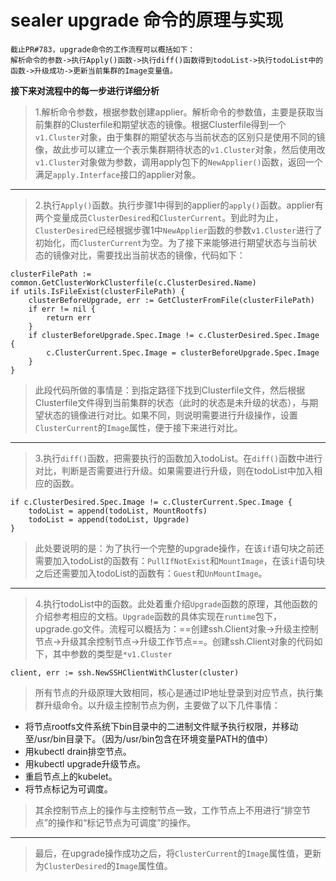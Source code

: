 # sealer upgrade 命令的原理与实现

```
截止PR#783，upgrade命令的工作流程可以概括如下：
解析命令的参数->执行Apply()函数->执行diff()函数得到todoList->执行todoList中的函数->升级成功->更新当前集群的Image变量值。
```

**接下来对流程中的每一步进行详细分析**
> 1.解析命令参数，根据参数创建applier。解析命令的参数值，主要是获取当前集群的Clusterfile和期望状态的镜像。根据Clusterfile得到一个`v1.Cluster`对象，由于集群的期望状态与当前状态的区别只是使用不同的镜像，故此步可以建立一个表示集群期待状态的`v1.Cluster`对象，然后使用改`v1.Cluster`对象做为参数，调用apply包下的`NewApplier()`函数，返回一个满足`apply.Interface`接口的applier对象。
---
> 2.执行`Apply()`函数。执行步骤1中得到的applier的`apply()`函数。applier有两个变量成员`ClusterDesired`和`ClusterCurrent`。到此时为止，`ClusterDesired`已经根据步骤1中`NewApplier`函数的参数`v1.Cluster`进行了初始化，而`ClusterCurrent`为空。为了接下来能够进行期望状态与当前状态的镜像对比，需要找出当前状态的镜像，代码如下：

```
clusterFilePath := common.GetClusterWorkClusterfile(c.ClusterDesired.Name)
if utils.IsFileExist(clusterFilePath) {
	clusterBeforeUpgrade, err := GetClusterFromFile(clusterFilePath)
	if err != nil {
		return err
	}
	if clusterBeforeUpgrade.Spec.Image != c.ClusterDesired.Spec.Image {
		c.ClusterCurrent.Spec.Image = clusterBeforeUpgrade.Spec.Image
	}
}
```

> 此段代码所做的事情是：到指定路径下找到Clusterfile文件，然后根据Clusterfile文件得到当前集群的状态（此时的状态是未升级的状态），与期望状态的镜像进行对比。如果不同，则说明需要进行升级操作，设置`ClusterCurrent`的`Image`属性，便于接下来进行对比。
---
> 3.执行`diff()`函数，把需要执行的函数加入todoList。在`diff()`函数中进行对比，判断是否需要进行升级。如果需要进行升级，则在todoList中加入相应的函数。

```
if c.ClusterDesired.Spec.Image != c.ClusterCurrent.Spec.Image {
	todoList = append(todoList, MountRootfs)
	todoList = append(todoList, Upgrade)
}
```

> 此处要说明的是：为了执行一个完整的upgrade操作，在该`if`语句块之前还需要加入todoList的函数有：`PullIfNotExist`和`MountImage`，在该`if`语句块之后还需要加入todoList的函数有：`Guest`和`UnMountImage`。
---
> 4.执行todoList中的函数。此处着重介绍`Upgrade`函数的原理，其他函数的介绍参考相应的文档。`Upgrade`函数的具体实现在`runtime`包下，upgrade.go文件。流程可以概括为：==创建ssh.Client对象->升级主控制节点->升级其余控制节点->升级工作节点==。创建ssh.Client对象的代码如下，其中参数的类型是`*v1.Cluster`

```
client, err := ssh.NewSSHClientWithCluster(cluster)
```

> 所有节点的升级原理大致相同，核心是通过IP地址登录到对应节点，执行集群升级命令。以升级主控制节点为例，主要做了以下几件事情：
- 将节点rootfs文件系统下bin目录中的二进制文件赋予执行权限，并移动至/usr/bin目录下。（因为/usr/bin包含在环境变量PATH的值中）
- 用kubectl drain排空节点。
- 用kubectl upgrade升级节点。
- 重启节点上的kubelet。
- 将节点标记为可调度。
>其余控制节点上的操作与主控制节点一致，工作节点上不用进行“排空节点”的操作和“标记节点为可调度”的操作。
---
> 最后，在upgrade操作成功之后，将`ClusterCurrent`的`Image`属性值，更新为`ClusterDesired`的`Image`属性值。


